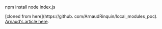 npm install
node index.js

[cloned from here](https://github.  com/ArnaudRinquin/local_modules_poc).  [Arnaud's article here](https://medium.com/@arnaudrinquin/build-modular-application-with-npm-local-modules-dfc5ff047bcc).   
